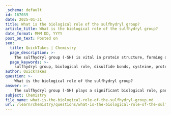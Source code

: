 ```yaml
---
_schema: default
id: 167039
date: 2025-01-31
title: What is the biological role of the sulfhydryl group?
article_title: What is the biological role of the sulfhydryl group?
date_format: MMM DD, YYYY
post_on_text: Posted on
seo:
  title: QuickTakes | Chemistry
  page_description: >-
    The sulfhydryl group (-SH) is vital in protein structure, forming disulfide bonds, participating in redox reactions, influencing solubility, and playing key roles in cellular signaling.
  page_keywords: >-
    sulfhydryl group, biological role, disulfide bonds, cysteine, protein structure, redox reactions, cellular signaling, protein stability, amino acids, biochemical processes
author: QuickTakes
question: >-
    What is the biological role of the sulfhydryl group?
answer: >-
    The sulfhydryl group (-SH) plays a significant biological role, particularly in the structure and function of proteins. Here are the key aspects of its biological importance:\n\n1. **Formation of Disulfide Bonds**: The sulfhydryl group is found in certain amino acids, most notably cysteine. When two cysteine residues are in proximity, their sulfhydryl groups can undergo oxidation to form a covalent bond known as a disulfide bond (–S–S–). This bond is crucial for stabilizing the three-dimensional structure of proteins, contributing to their overall stability and functionality.\n\n2. **Protein Structure**: Disulfide bonds help maintain the tertiary and quaternary structures of proteins. By linking different parts of a protein or different protein subunits, these bonds can influence the protein's shape and, consequently, its activity. This is particularly important in secreted proteins and those that function outside the cell, where environmental conditions can vary.\n\n3. **Redox Reactions**: The sulfhydryl group can participate in redox reactions, acting as a reducing agent. This property is important in various biochemical processes, including cellular signaling and the regulation of enzyme activity.\n\n4. **Polarity and Solubility**: While sulfhydryl groups are less polar than hydroxyl groups due to sulfur's lower electronegativity compared to oxygen, they still contribute to the overall polarity of molecules. This can affect the solubility of proteins and other biomolecules in aqueous environments, influencing their interactions within biological systems.\n\n5. **Biological Signaling**: Sulfhydryl groups are involved in cellular signaling pathways. The redox state of sulfhydryl groups can affect the activity of signaling proteins, thereby influencing various cellular processes.\n\nIn summary, the sulfhydryl group is essential for the structural integrity of proteins, plays a role in biochemical reactions, and is involved in cellular signaling, making it a critical functional group in biological molecules.
subject: Chemistry
file_name: what-is-the-biological-role-of-the-sulfhydryl-group.md
url: /learn/chemistry/questions/what-is-the-biological-role-of-the-sulfhydryl-group
---
```


&nbsp;